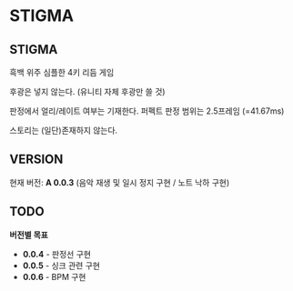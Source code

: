 # STIGMA

## STIGMA
흑백 위주 심플한 4키 리듬 게임

후광은 넣지 않는다. (유니티 자체 후광만 쓸 것)

판정에서 얼리/레이트 여부는 기재한다.
퍼펙트 판정 범위는 2.5프레임 (=41.67ms)

스토리는 (일단)존재하지 않는다.
## VERSION
현재 버전: **A 0.0.3** (음악 재생 및 일시 정지 구현 / 노트 낙하 구현)
## TODO
**버전별 목표**
 * **0.0.4** - 판정선 구현
 * **0.0.5** - 싱크 관련 구현
 * **0.0.6** - BPM 구현
